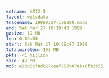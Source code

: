 ```yaml
---
setname: NZIX-I
layout: witsdata
tracename: 19990327-100000.mngd
end: Sat Mar 27 10:39:43 1999
gzsize: 19 MB
len: 0:09:55
start: Sat Mar 27 10:29:47 1999
totalwirelen: 192 MB
pkts: <1 million
size: 43 MB
md5: e23b0c78d627ceef707907eba6f32b35
---
```

